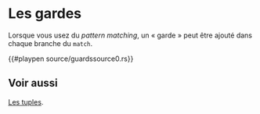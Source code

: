 # Les gardes

Lorsque vous usez du *pattern matching*, un « garde » peut être ajouté dans chaque branche du `match`.

{{#playpen source/guardssource0.rs}}

## Voir aussi

[Les tuples][tuples].

[tuples]: ../chapitre2/tuples.html
